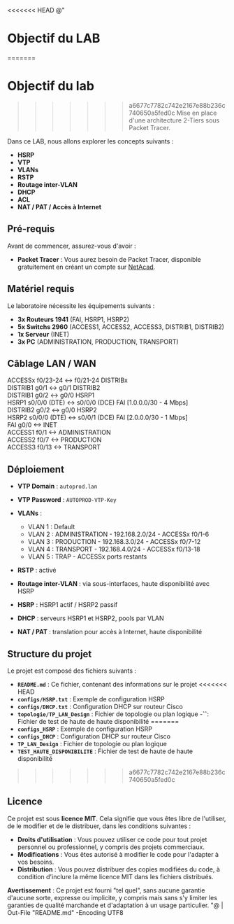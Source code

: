 <<<<<<< HEAD
@"
# Objectif du LAB
=======
# Objectif du lab
>>>>>>> a6677c7782c742e2167e88b236c740650a5fed0c
Mise en place d'une architecture 2-Tiers sous Packet Tracer.

Dans ce LAB, nous allons explorer les concepts suivants :
- **HSRP**
- **VTP**
- **VLANs**
- **RSTP**
- **Routage inter-VLAN**
- **DHCP**
- **ACL**
- **NAT / PAT / Accès à Internet**

## Pré-requis
Avant de commencer, assurez-vous d'avoir :
- **Packet Tracer** : Vous aurez besoin de Packet Tracer, disponible gratuitement en créant un compte sur [NetAcad](https://www.netacad.com/).

## Matériel requis
Le laboratoire nécessite les équipements suivants :
- **3x Routeurs 1941** (FAI, HSRP1, HSRP2)
- **5x Switchs 2960** (ACCESS1, ACCESS2, ACCESS3, DISTRIB1, DISTRIB2)
- **1x Serveur** (INET)
- **3x PC** (ADMINISTRATION, PRODUCTION, TRANSPORT)

## Câblage LAN / WAN

ACCESSx f0/23-24     <-> f0/21-24 DISTRIBx  
DISTRIB1 g0/1         <-> g0/1 DISTRIB2  
DISTRIB1 g0/2         <-> g0/0 HSRP1  
HSRP1 s0/0/0 (DTE)    <-> s0/0/0 (DCE) FAI        [1.0.0.0/30 - 4 Mbps]  
DISTRIB2 g0/2         <-> g0/0 HSRP2  
HSRP2 s0/0/0 (DTE)    <-> s0/0/1 (DCE) FAI        [2.0.0.0/30 - 1 Mbps]  
FAI g0/0              <-> INET  
ACCESS1 f0/1          <-> ADMINISTRATION  
ACCESS2 f0/7          <-> PRODUCTION  
ACCESS3 f0/13         <-> TRANSPORT

## Déploiement

- **VTP Domain** : `autoprod.lan`
- **VTP Password** : `AUTOPROD-VTP-Key`
- **VLANs** :
  - VLAN 1 : Default
  - VLAN 2 : ADMINISTRATION - 192.168.2.0/24 - ACCESSx f0/1-6
  - VLAN 3 : PRODUCTION - 192.168.3.0/24 - ACCESSx f0/7-12
  - VLAN 4 : TRANSPORT - 192.168.4.0/24 - ACCESSx f0/13-18
  - VLAN 5 : TRAP - ACCESSx ports restants

- **RSTP** : activé
- **Routage inter-VLAN** : via sous-interfaces, haute disponibilité avec HSRP
- **HSRP** : HSRP1 actif / HSRP2 passif
- **DHCP** : serveurs HSRP1 et HSRP2, pools par VLAN
- **NAT / PAT** : translation pour accès à Internet, haute disponibilité

## Structure du projet

Le projet est composé des fichiers suivants :
- **`README.md`** : Ce fichier, contenant des informations sur le projet
<<<<<<< HEAD
- **`configs/HSRP.txt`** : Exemple de configuration HSRP
- **`configs/DHCP.txt`** : Configuration DHCP sur routeur Cisco
- **`topologie/TP_LAN_Design`** : Fichier de topologie ou plan logique
-**``**: Fichier de test de haute de haute disponibilité 
=======
- **`configs_HSRP`** : Exemple de configuration HSRP
- **`configs_DHCP`** : Configuration DHCP sur routeur Cisco
- **`TP_LAN_Design`** : Fichier de topologie ou plan logique
- **`TEST_HAUTE_DISPONIBILITE`** : Fichier de test de haute de haute disponibilité 
>>>>>>> a6677c7782c742e2167e88b236c740650a5fed0c

## Licence

Ce projet est sous **licence MIT**. Cela signifie que vous êtes libre de l'utiliser, de le modifier et de le distribuer, dans les conditions suivantes :

- **Droits d'utilisation** : Vous pouvez utiliser ce code pour tout projet personnel ou professionnel, y compris des projets commerciaux.
- **Modifications** : Vous êtes autorisé à modifier le code pour l'adapter à vos besoins.
- **Distribution** : Vous pouvez distribuer des copies modifiées du code, à condition d'inclure la même licence MIT dans les fichiers distribués.

**Avertissement** : Ce projet est fourni "tel quel", sans aucune garantie d'aucune sorte, expresse ou implicite, y compris mais sans s'y limiter les garanties de qualité marchande et d'adaptation à un usage particulier.
"@ | Out-File "README.md" -Encoding UTF8
